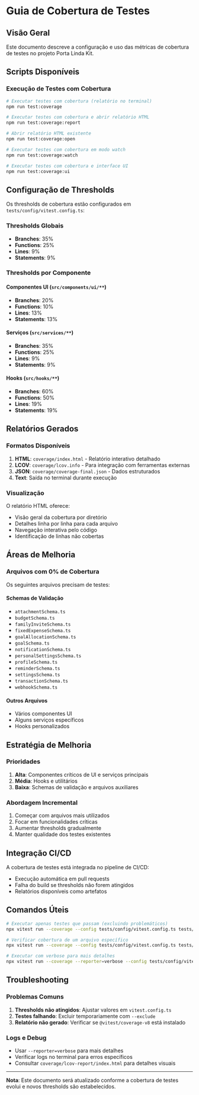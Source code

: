 # Guia de Cobertura de Testes

## Visão Geral

Este documento descreve a configuração e uso das métricas de cobertura de testes no projeto Porta Linda Kit.

## Scripts Disponíveis

### Execução de Testes com Cobertura

```bash
# Executar testes com cobertura (relatório no terminal)
npm run test:coverage

# Executar testes com cobertura e abrir relatório HTML
npm run test:coverage:report

# Abrir relatório HTML existente
npm run test:coverage:open

# Executar testes com cobertura em modo watch
npm run test:coverage:watch

# Executar testes com cobertura e interface UI
npm run test:coverage:ui
```

## Configuração de Thresholds

Os thresholds de cobertura estão configurados em `tests/config/vitest.config.ts`:

### Thresholds Globais
- **Branches**: 35%
- **Functions**: 25%
- **Lines**: 9%
- **Statements**: 9%

### Thresholds por Componente

#### Componentes UI (`src/components/ui/**`)
- **Branches**: 20%
- **Functions**: 10%
- **Lines**: 13%
- **Statements**: 13%

#### Serviços (`src/services/**`)
- **Branches**: 35%
- **Functions**: 25%
- **Lines**: 9%
- **Statements**: 9%

#### Hooks (`src/hooks/**`)
- **Branches**: 60%
- **Functions**: 50%
- **Lines**: 19%
- **Statements**: 19%

## Relatórios Gerados

### Formatos Disponíveis
1. **HTML**: `coverage/index.html` - Relatório interativo detalhado
2. **LCOV**: `coverage/lcov.info` - Para integração com ferramentas externas
3. **JSON**: `coverage/coverage-final.json` - Dados estruturados
4. **Text**: Saída no terminal durante execução

### Visualização

O relatório HTML oferece:
- Visão geral da cobertura por diretório
- Detalhes linha por linha para cada arquivo
- Navegação interativa pelo código
- Identificação de linhas não cobertas

## Áreas de Melhoria

### Arquivos com 0% de Cobertura

Os seguintes arquivos precisam de testes:

#### Schemas de Validação
- `attachmentSchema.ts`
- `budgetSchema.ts`
- `familyInviteSchema.ts`
- `fixedExpenseSchema.ts`
- `goalAllocationSchema.ts`
- `goalSchema.ts`
- `notificationSchema.ts`
- `personalSettingsSchema.ts`
- `profileSchema.ts`
- `reminderSchema.ts`
- `settingsSchema.ts`
- `transactionSchema.ts`
- `webhookSchema.ts`

#### Outros Arquivos
- Vários componentes UI
- Alguns serviços específicos
- Hooks personalizados

## Estratégia de Melhoria

### Prioridades
1. **Alta**: Componentes críticos de UI e serviços principais
2. **Média**: Hooks e utilitários
3. **Baixa**: Schemas de validação e arquivos auxiliares

### Abordagem Incremental
1. Começar com arquivos mais utilizados
2. Focar em funcionalidades críticas
3. Aumentar thresholds gradualmente
4. Manter qualidade dos testes existentes

## Integração CI/CD

A cobertura de testes está integrada no pipeline de CI/CD:
- Execução automática em pull requests
- Falha do build se thresholds não forem atingidos
- Relatórios disponíveis como artefatos

## Comandos Úteis

```bash
# Executar apenas testes que passam (excluindo problemáticos)
npx vitest run --coverage --config tests/config/vitest.config.ts tests/unit/components tests/unit/hooks tests/unit/services/accounts.test.ts

# Verificar cobertura de um arquivo específico
npx vitest run --coverage --config tests/config/vitest.config.ts tests/unit/services/accounts.test.ts

# Executar com verbose para mais detalhes
npx vitest run --coverage --reporter=verbose --config tests/config/vitest.config.ts
```

## Troubleshooting

### Problemas Comuns

1. **Thresholds não atingidos**: Ajustar valores em `vitest.config.ts`
2. **Testes falhando**: Excluir temporariamente com `--exclude`
3. **Relatório não gerado**: Verificar se `@vitest/coverage-v8` está instalado

### Logs e Debug

- Usar `--reporter=verbose` para mais detalhes
- Verificar logs no terminal para erros específicos
- Consultar `coverage/lcov-report/index.html` para detalhes visuais

---

**Nota**: Este documento será atualizado conforme a cobertura de testes evolui e novos thresholds são estabelecidos.